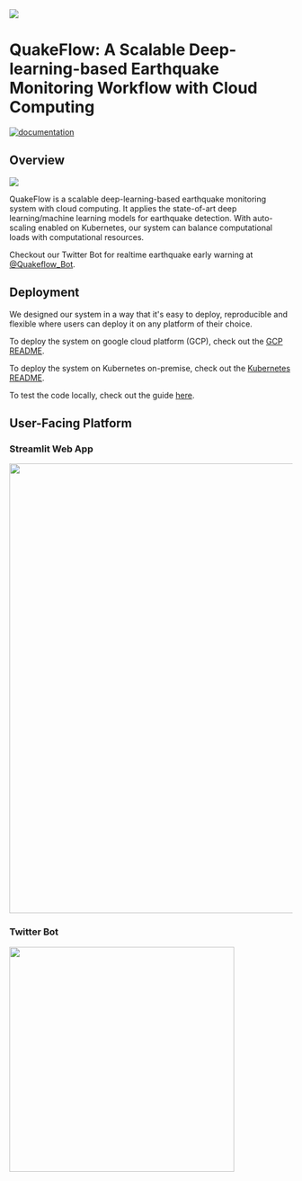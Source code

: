 <img src="https://raw.githubusercontent.com/wayneweiqiang/QuakeFlow/master/docs/assets/logo.png">

# QuakeFlow: A Scalable Deep-learning-based Earthquake Monitoring Workflow with Cloud Computing
[![documentation](https://github.com/wayneweiqiang/QuakeFlow/actions/workflows/docs.yml/badge.svg)](https://wayneweiqiang.github.io/QuakeFlow/)

## Overview

![](https://raw.githubusercontent.com/wayneweiqiang/QuakeFlow/master/docs/assets/inference_pipeline_plotly.png)

QuakeFlow is a scalable deep-learning-based earthquake monitoring system with cloud computing. It applies the state-of-art deep learning/machine learning models for earthquake detection. With auto-scaling enabled on Kubernetes, our system can balance computational loads with computational resources. 

Checkout our Twitter Bot for realtime earthquake early warning at [@Quakeflow_Bot](https://twitter.com/QuakeFlow_bot).


## Deployment

We designed our system in a way that it's easy to deploy, reproducible and flexible where users can deploy it on any platform of their choice.


To deploy the system on google cloud platform (GCP), check out the [GCP README](gcp_readme.md).

To deploy the system on Kubernetes on-premise, check out the [Kubernetes README](k8s_readme.md).

To test the code locally, check out the guide [here](kafka-spark).

## User-Facing Platform

### Streamlit Web App

<img src="https://i.imgur.com/xL696Yh.jpg" width="800px">


### Twitter Bot

<img src="https://i.imgur.com/50kVK4Q.png" width="400px">

